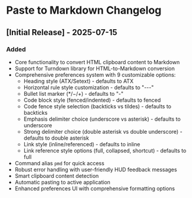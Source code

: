 # Paste to Markdown Changelog

## [Initial Release] - 2025-07-15

### Added

- Core functionality to convert HTML clipboard content to Markdown
- Support for Turndown library for HTML-to-Markdown conversion
- Comprehensive preferences system with 9 customizable options:
  - Heading style (ATX/Setext) - defaults to ATX
  - Horizontal rule style customization - defaults to "---"
  - Bullet list marker (\*/−/+) - defaults to "-"
  - Code block style (fenced/indented) - defaults to fenced
  - Code fence style selection (backticks vs tildes) - defaults to backticks
  - Emphasis delimiter choice (underscore vs asterisk) - defaults to underscore
  - Strong delimiter choice (double asterisk vs double underscore) - defaults to double asterisk
  - Link style (inline/referenced) - defaults to inline
  - Link reference style options (full, collapsed, shortcut) - defaults to full
- Command alias `pmd` for quick access
- Robust error handling with user-friendly HUD feedback messages
- Smart clipboard content detection
- Automatic pasting to active application
- Enhanced preferences UI with comprehensive formatting options
